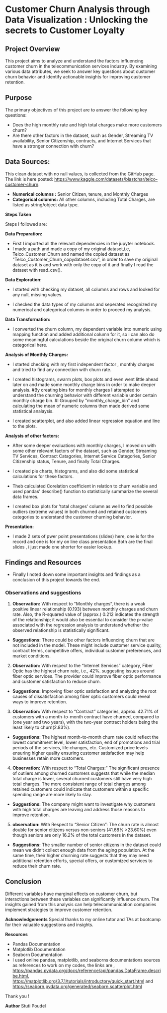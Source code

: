 # Customer Churn Analysis through Data Visualization : Unlocking the secrets to Customer Loyalty

## Project Overview
This project aims to analyze and understand the factors influencing customer churn in the telecommunication services industry. By examining various data attributes, we seek to answer key questions about customer churn behavior and identify actionable insights for improving customer retention.

## Purpose
The primary objectives of this project are to answer the following key questions:

- Does the high monthly rate and high total charges make more customers churn?
- Are there other factors in the dataset, such as Gender, Streaming TV availability, Senior Citizenship, contracts, and Internet Services that have a stronger connection with churn?

## Data Sources:
This clean dataset with no null values, is collected from the GitHub page. The link is here posted: https://www.kaggle.com/datasets/blastchar/telco-customer-churn.
- **Numerical columns :** Senior Citizen, tenure, and Monthly Charges 
- **Categorical columns:** All other columns, including Total Charges, are listed as string/object data type. 

**Steps Taken**

Steps I followed are: 

**Data Preparation:**

- First I imported all the relevant dependencies in the jupyter notebook.
- I made a path and made a copy of my original dataset,i.e, Telco_Customer_Churn and named the copied dataset as "Telco_Customer_Churn_copydataset.csv", in order to save my original dataset as it is and work with only the copy of it and finally I read the dataset with read_csv().

**Data Exploration:**
- I started with checking my dataset, all columns and rows and looked for any null, missing values.

- I checked the data types of my columns and seperated recognized my numerical and categorical columns in order to proceed my analysis.

**Data Transformation:**
- I converted the churn column, my dependent variable into numeric using mapping function and added additional column for it, so i can also do some meaningful calculations beside the original churn column which is categorical here.

**Analysis of Monthly Charges:**
 - I started checking with my first independent factor , monthly charges and tried to find any connection with churn rate.

- I created histograms, swarm plots, box plots and even went little ahead later on and made some monthly charge bins in order to make deeper analysis.
#By creating bins for monthly charges I attempted to understand the churning behavior with different variable under certain monthly charge bin.
#I Grouped by "monthly_charge_bin" and calculating the mean of numeric columns then made derived some statistical analaysis.

- I created scatterplot, and also added linear regression equation and line to the plots.

**Analysis of other factors:** 
- After some deeper evaluations with monthly charges, I moved on with some other relevant factors of the dataset, such as Gender, Streaming TV Services, Contract Catagories, Internet Service Categories, Senior Citizenship status, Tenure, and finally Total Charges.
- I created pie charts, histograms,  and also did some statistical calculations for these factors.

- Theb calculated Corelation coefficient in relation to churn  variable and used pandas' describe() function to statistically summarize the several data frames. 

- I created box plots for 'total charges' column as well to find possible outliers (extreme values) in both churned and retained customers categories to understand the customer churning behavior.

**Presentation:**
- I made 2 sets of pwer point presentations (slides) here, one is for the record and one is for my on line class presentation.Both are the final slides , i just made one shorter for easier lookup.

## Findings and Resources

- Finally I noted down some important insights and findings as a conclusion of this project towards the end.

### Observations and suggestions

1. **Observation:** With respect to "Monthly charges“, there is a weak positive linear relationship (0.193) between monthly charges and churn rate. Also, the R-squared value of (approx.) 0.212 indicates the strength of the relationship; it would also be essential to consider the p-value associated with the regression analysis to understand whether the observed relationship is statistically significant. 

 - **Suggestions:** There could be other factors influencing churn that are not included in the model. These might include customer service quality, contract terms, competitive offers, individual customer preferences, and market conditions. 

2. **Observation:** With respect to the “Internet Services” category, Fiber Optic has the highest churn rate, i.e., 42%.  suggesting issues around fiber optic services. The provider could improve fiber optic performance and customer satisfaction to reduce churn. 

- **Suggestions:** Improving fiber optic satisfaction and analyzing the root causes of dissatisfaction among fiber optic customers could reveal ways to improve retention.


3. **Observation:** With respect to “Contract” categories, approx. 42.71% of customers with a month-to-month contract have churned,  compared to (one year and two years), with the two-year contract holders being the least likely to churn(2.83%). 

- **Suggestions:**  The highest month-to-month churn rate could reflect the lowest commitment level, lower satisfaction, end of promotions and trial periods of the services, life changes, etc. Customized price levels ensuring higher quality ensuring customer satisfaction may help businesses retain more customers. 

4. **Observation:** With respect to “Total Charges:” The significant presence of outliers among churned customers suggests that while the median total charge is lower, several churned customers still have very high total charges. The more consistent range of total charges among retained customers could indicate that customers within a specific spending range are more likely to stay.

- **Suggestions:** The company might want to investigate why customers with high total charges are leaving and address those reasons to improve retention.

5. **observation:** With Respect to “Senior Citizen”: The churn rate is almost double for senior citizens versus non-seniors (41.68% >23.60%) even though seniors are only 16.2% of the total customers in the dataset. 

- **Suggestions:** The smaller number of senior citizens in the dataset could mean we didn’t collect enough data from the aging population. At the same time, their higher churning rate suggests that they may need additional retention efforts, special offers, or customized services to reduce their churn rate.


## Conclusion
Different variables have marginal effects on customer churn, but interactions between these variables can significantly influence churn. The insights gained from this analysis can help telecommunication companies implement strategies to improve customer retention.

**Acknowledgements**
Special thanks to my online tutor and TAs at bootcamp for their valuable suggestions and insights.

**Resources**
- Pandas Documentation
- Matplotlib Documentation
- Seaborn Documentation
-  I used online pandas, matplotlib, and seaborns documentations sources as references to work on my codes, the links are , https://pandas.pydata.org/docs/reference/api/pandas.DataFrame.describe.html, https://matplotlib.org/3.7.1/tutorials/introductory/quick_start.html
 and https://seaborn.pydata.org/generated/seaborn.scatterplot.html 


 Thank you !

**Author**
Stuti Poudel